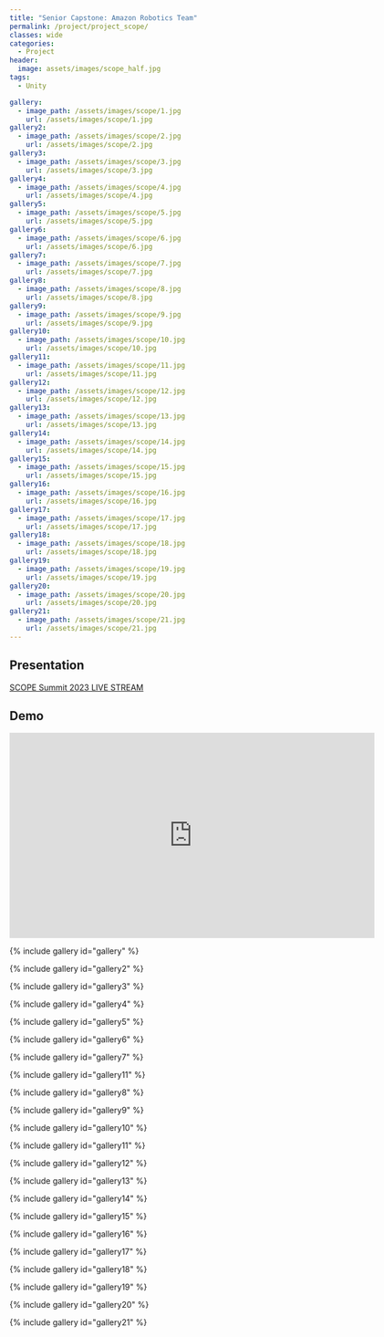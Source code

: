 ```yaml
---
title: "Senior Capstone: Amazon Robotics Team"
permalink: /project/project_scope/
classes: wide
categories:
  - Project
header:
  image: assets/images/scope_half.jpg
tags:
  - Unity

gallery:
  - image_path: /assets/images/scope/1.jpg
    url: /assets/images/scope/1.jpg
gallery2:
  - image_path: /assets/images/scope/2.jpg
    url: /assets/images/scope/2.jpg
gallery3:
  - image_path: /assets/images/scope/3.jpg
    url: /assets/images/scope/3.jpg
gallery4:
  - image_path: /assets/images/scope/4.jpg
    url: /assets/images/scope/4.jpg
gallery5:
  - image_path: /assets/images/scope/5.jpg
    url: /assets/images/scope/5.jpg
gallery6:
  - image_path: /assets/images/scope/6.jpg
    url: /assets/images/scope/6.jpg
gallery7:
  - image_path: /assets/images/scope/7.jpg
    url: /assets/images/scope/7.jpg
gallery8:
  - image_path: /assets/images/scope/8.jpg
    url: /assets/images/scope/8.jpg
gallery9:
  - image_path: /assets/images/scope/9.jpg
    url: /assets/images/scope/9.jpg
gallery10:
  - image_path: /assets/images/scope/10.jpg
    url: /assets/images/scope/10.jpg
gallery11:
  - image_path: /assets/images/scope/11.jpg
    url: /assets/images/scope/11.jpg
gallery12:
  - image_path: /assets/images/scope/12.jpg
    url: /assets/images/scope/12.jpg
gallery13:
  - image_path: /assets/images/scope/13.jpg
    url: /assets/images/scope/13.jpg
gallery14:
  - image_path: /assets/images/scope/14.jpg
    url: /assets/images/scope/14.jpg
gallery15:
  - image_path: /assets/images/scope/15.jpg
    url: /assets/images/scope/15.jpg
gallery16:
  - image_path: /assets/images/scope/16.jpg
    url: /assets/images/scope/16.jpg
gallery17:
  - image_path: /assets/images/scope/17.jpg
    url: /assets/images/scope/17.jpg
gallery18:
  - image_path: /assets/images/scope/18.jpg
    url: /assets/images/scope/18.jpg
gallery19:
  - image_path: /assets/images/scope/19.jpg
    url: /assets/images/scope/19.jpg
gallery20:
  - image_path: /assets/images/scope/20.jpg
    url: /assets/images/scope/20.jpg
gallery21:
  - image_path: /assets/images/scope/21.jpg
    url: /assets/images/scope/21.jpg
---
```


## Presentation

[SCOPE Summit 2023 LIVE STREAM](https://www.youtube.com/live/s60-3mz0-UQ?feature=share&t=612)

## Demo

<iframe width="640" height="360" src="https://www.youtube-nocookie.com/embed/JNWWX1fltgM?controls=0&amp;showinfo=0" frameborder="0" allowfullscreen></iframe>

{% include gallery id="gallery" %}

{% include gallery id="gallery2" %}

{% include gallery id="gallery3" %}

{% include gallery id="gallery4" %}

{% include gallery id="gallery5" %}

{% include gallery id="gallery6" %}

{% include gallery id="gallery7" %}

{% include gallery id="gallery11" %}

{% include gallery id="gallery8" %}

{% include gallery id="gallery9" %}

{% include gallery id="gallery10" %}

{% include gallery id="gallery11" %}

{% include gallery id="gallery12" %}

{% include gallery id="gallery13" %}

{% include gallery id="gallery14" %}

{% include gallery id="gallery15" %}

{% include gallery id="gallery16" %}

{% include gallery id="gallery17" %}

{% include gallery id="gallery18" %}

{% include gallery id="gallery19" %}

{% include gallery id="gallery20" %}

{% include gallery id="gallery21" %}
